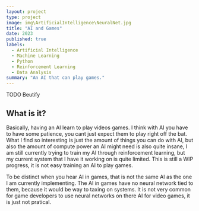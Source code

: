 ```yaml
---
layout: project
type: project
image: img\ArtificialIntelligence\NeuralNet.jpg
title: "AI and Games"
date: 2023
published: true
labels:
  - Artificial Intelligence
  - Machine Learning
  - Python
  - Reinforcement Learning
  - Data Analysis
summary: "An AI that can play games."
---
```

TODO Beutify
## What is it?

Basically, having an AI learn to play videos games. I think with AI you have to have some patience, you cant just expect them to play right off the bat. What I find so interesting is just the amount of things you can do with AI, but also the amount of compute power an AI might need is also quite insane, I am still currently trying to train my AI through reinforcement learning, but my current system that I have it working on is quite limited. This is still a WIP progress, it is not easy training an AI to play games.

To be distinct when you hear AI in games, that is not the same AI as the one I am currently implementing. The AI in games have no neural network tied to them, because it would be way to taxing on systems. It is not very common for game developers to use neural networks on there AI for video games, it is just not pratical.